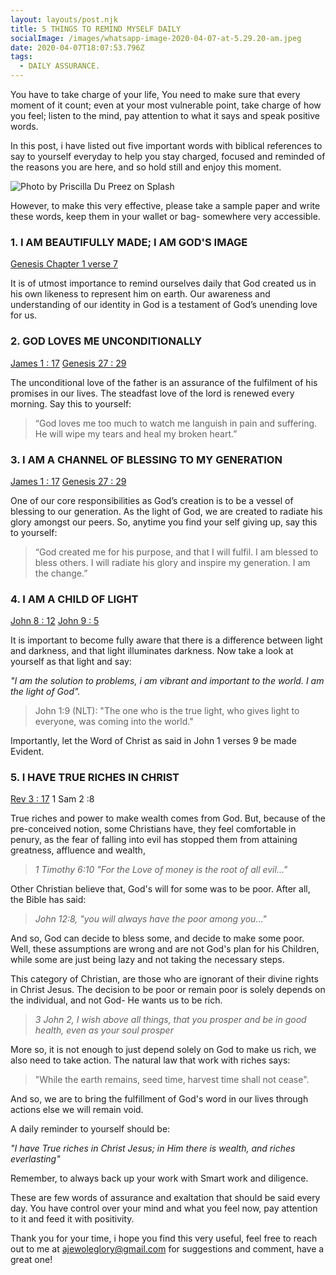 ```yaml
---
layout: layouts/post.njk
title: 5 THINGS TO REMIND MYSELF DAILY
socialImage: /images/whatsapp-image-2020-04-07-at-5.29.20-am.jpeg
date: 2020-04-07T18:07:53.796Z
tags:
  - DAILY ASSURANCE.
---
```

You have to take charge of your life, You need to make sure that every moment of it count;  even at your most vulnerable point, take charge of how you feel; listen to the mind, pay attention to what it says and speak positive words.

In this post, i have listed out five important words with biblical references to say to yourself everyday to help you stay charged, focused and reminded of the reasons you are here, and so hold still and enjoy this moment.

![Photo by Priscilla Du Preez on Splash](/images/whatsapp-image-2020-04-07-at-5.29.20-am.jpeg)

However, to make this very effective, please take a sample paper and write these words, keep them in your wallet or bag- somewhere very accessible.

### 1. I AM BEAUTIFULLY MADE; I AM GOD'S IMAGE

[Genesis Chapter 1 verse 7](https://www.biblegateway.com/passage/?search=Genesis1:7&version=NLT)

It is of utmost importance to remind ourselves daily that God created us in his own likeness to represent him on earth. Our awareness and understanding of our identity in God is a testament of God’s unending love for us.

### 2. GOD LOVES ME UNCONDITIONALLY

[James 1 : 17](https://www.biblegateway.com/passage/?search=James1:17&version=NLT) [Genesis 27 : 29](https://www.biblegateway.com/passage/?search=Genesis27:29&version=NLT)

The unconditional love of the father is an assurance of the fulfilment of his promises in our lives. The steadfast love of the lord is renewed every morning. Say this to yourself:

> “God loves me too much to watch me languish in pain and suffering. He will wipe my tears and heal my broken heart.”

### 3. I AM A CHANNEL OF BLESSING TO MY GENERATION

[James 1 : 17](https://www.biblegateway.com/passage/?search=James1:17&version=NLT) [Genesis 27 : 29](https://www.biblegateway.com/passage/?search=Genesis27:29&version=NLT)

One of our core responsibilities as God’s creation is to be a vessel of blessing to our generation. As the light of God, we are created to radiate his glory amongst our peers. So, anytime you find your self giving up, say this to yourself:

> “God created me for his purpose, and that I will fulfil. I am blessed to bless others. I will radiate his glory and inspire my generation. I am the change.”

### 4. I AM A CHILD OF LIGHT

[John 8 : 12](https://www.biblegateway.com/passage/?search=John8:12&version=NLT) [John 9 : 5](https://www.biblegateway.com/passage/?search=John9:5&version=NLT)

It is important to become fully aware that there is a difference between light and darkness, and that light illuminates darkness. Now take a look at yourself as that light and say:

*"I am the solution to problems, i am vibrant and important to the world. I am the light of God".*

> John 1:9 (NLT): "The one who is the true light, who gives light to everyone, was coming into the world." 

Importantly, let the Word of Christ as said in  John 1 verses 9 be  made Evident. 

### 5. I HAVE TRUE RICHES IN CHRIST

[Rev 3 : 17](https://www.biblegateway.com/passage/?search=Rev3:17&version=NLT) 1 Sam 2 :8 

True riches and power to make wealth comes from God. But, because of the pre-conceived notion, some Christians have, they feel comfortable in penury, as the fear of falling into evil has stopped them from attaining greatness, affluence and wealth, 

> *1 Timothy 6:10 "For the Love of money is the root of all evil..."* 

Other Christian believe that, God's will for some was to be poor. After all, the Bible has said:

> *John 12:8, "you will always have the poor among you..."* 

And so, God can decide to bless some, and decide to make some poor. Well, these assumptions are wrong and are not God's plan for his Children, while some are just being lazy and not taking the necessary steps. 

This category of Christian, are those who are ignorant of their divine rights in Christ Jesus. The decision to be poor or remain poor is solely depends on the individual, and not God- He wants us to be rich.

>  *3 John 2, I wish above all things, that you prosper and be in good health, even as your soul prosper* 

More so, it is not enough to just depend solely on God to make us rich, we also need to take action. The natural law that work with riches says: 

> "While the earth remains, seed time, harvest time shall not cease". 

And so, we are to bring the fulfillment of God's word in our lives through actions else we will remain void.

 A daily reminder to yourself should be: 

*"I have True riches in Christ Jesus; in Him there is wealth, and riches everlasting"*

 Remember, to always back up your work with Smart work and diligence. 

These are few words of assurance and exaltation that should be said every day. You have control over your mind and what you feel now, pay attention to it and feed it with positivity. 

Thank you for your time, i hope you find this very useful, feel free to reach out to me at ajewoleglory@gmail.com for suggestions and comment, have a great one!